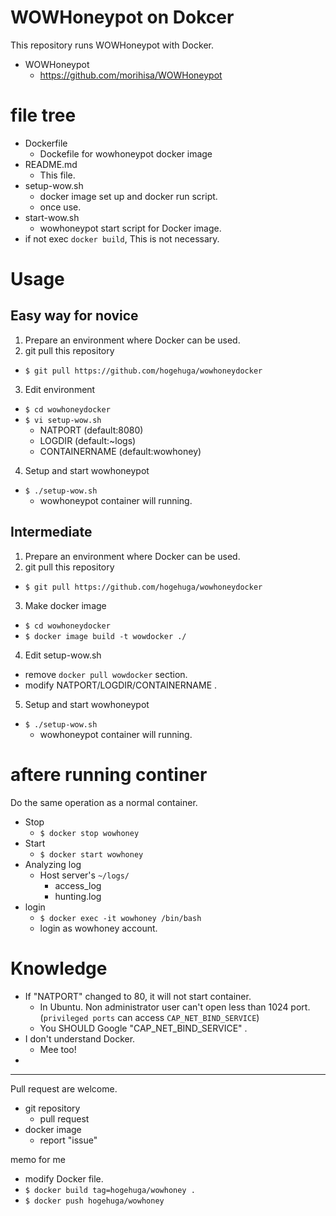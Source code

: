 # WOWHoneypot on Dokcer
This repository runs WOWHoneypot with Docker.

- WOWHoneypot
  - https://github.com/morihisa/WOWHoneypot

# file tree

- Dockerfile
  - Dockefile for wowhoneypot docker image 
- README.md
  - This file.
- setup-wow.sh
  - docker image set up and docker run script.
  - once use.
- start-wow.sh
  - wowhoneypot start script for Docker image.
 - if not exec `docker build`, This is not necessary.

# Usage

## Easy way for novice

1. Prepare an environment where Docker can be used.
2. git pull this repository
  - `$ git pull https://github.com/hogehuga/wowhoneydocker`
3. Edit environment
  - `$ cd wowhoneydocker`
  - `$ vi setup-wow.sh`
    - NATPORT (default:8080)
    - LOGDIR (default:~logs)
    - CONTAINERNAME (default:wowhoney)
4. Setup and start wowhoneypot
  - `$ ./setup-wow.sh`
    - wowhoneypot container will running.

## Intermediate

1. Prepare an environment where Docker can be used.
2. git pull this repository
  - `$ git pull https://github.com/hogehuga/wowhoneydocker`
3. Make docker image
  - `$ cd wowhoneydocker`
  - `$ docker image build -t wowdocker ./`
4. Edit setup-wow.sh
  - remove `docker pull wowdocker` section.
  - modify NATPORT/LOGDIR/CONTAINERNAME .
5. Setup and start wowhoneypot
  - `$ ./setup-wow.sh`
    - wowhoneypot container will running.

# aftere running continer

Do the same operation as a normal container.

- Stop
  - `$ docker stop wowhoney`
- Start
  - `$ docker start wowhoney`
- Analyzing log
  - Host server's `~/logs/`
    - access_log
    - hunting.log
- login
  - `$ docker exec -it wowhoney /bin/bash`
  - login as wowhoney account.

# Knowledge

- If "NATPORT" changed to 80, it will not start container.
  - In Ubuntu. Non administrator user can't open less than 1024 port.
    (`privileged ports` can access `CAP_NET_BIND_SERVICE`)
  - You SHOULD Google "CAP_NET_BIND_SERVICE" .
- I don't understand Docker.
  - Mee too!
- 

-----

Pull request are welcome.

- git repository
  - pull request
- docker image
  - report "issue"

memo for me

- modify Docker file.
- `$ docker build tag=hogehuga/wowhoney .`
- `$ docker push hogehuga/wowhoney`
